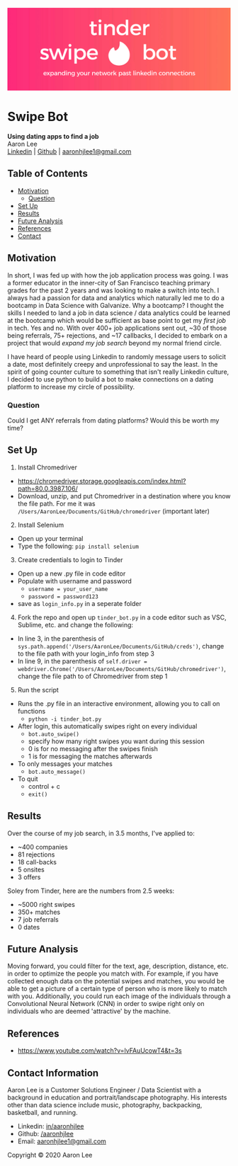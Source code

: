 ![](images/tinder_banner.png)

# Swipe Bot
**Using dating apps to find a job**
<br>Aaron Lee
<br>
[Linkedin](http://www.linkedin.com/in/aaronhjlee)  |  [Github](https://github.com/aaronhjlee)   |   aaronhjlee1@gmail.com

## Table of Contents

* [Motivation](#motivation)
  * [Question](#question)
* [Set Up](#set-up)
* [Results](#results)
* [Future Analysis](#future-analysis)
* [References](#references)
* [Contact](#contact-information)

## Motivation

In short, I was fed up with how the job application process was going. I was a former educator in the inner-city of San Francisco teaching primary grades for the past 2 years and was looking to make a switch into tech. I always had a passion for data and analytics which naturally led me to do a bootcamp in Data Science with Galvanize. Why a bootcamp? I thought the skills I needed to land a job in data science / data analytics could be learned at the bootcamp which would be sufficient as base point to get my *first job* in tech. Yes and no. With over 400+ job applications sent out, ~30 of those being referrals, 75+ rejections, and ~17 callbacks, I decided to embark on a project that would *expand my job search* beyond my normal friend circle. 

I have heard of people using Linkedin to randomly message users to solicit a date, most definitely creepy and unprofessional to say the least. In the spirit of going counter culture to something that isn't really Linkedin culture, I decided to use python to build a bot to make connections on a dating platform to increase my circle of possibility. 

### Question

Could I get ANY referrals from dating platforms?
Would this be worth my time?

## Set Up

1. Install Chromedriver
  - https://chromedriver.storage.googleapis.com/index.html?path=80.0.3987.106/
  - Download, unzip, and put Chromedriver in a destination where you know the file path. For me it was `/Users/AaronLee/Documents/GitHub/chromedriver` (important later)
2. Install Selenium
  - Open up your terminal
  - Type the following: `pip install selenium`
3. Create credentials to login to Tinder
  - Open up a new .py file in code editor
  - Populate with username and password
    * `username = your_user_name`
    * `password = password123`
  - save as `login_info.py` in a seperate folder
4. Fork the repo and open up `tinder_bot.py` in a code editor such as VSC, Sublime, etc. and change the following:
  - In line 3, in the parenthesis of `sys.path.append('/Users/AaronLee/Documents/GitHub/creds')`, change to the file path with your login_info from step 3
  - In line 9, in the parenthesis of `self.driver = webdriver.Chrome('/Users/AaronLee/Documents/GitHub/chromedriver')`, change the file path to of Chromedriver from step 1
5. Run the script
  - Runs the .py file in an interactive environment, allowing you to call on functions
    * `python -i tinder_bot.py`
  - After login, this automatically swipes right on every individual
    * `bot.auto_swipe()`
    * specify how many right swipes you want during this session
    * 0 is for no messaging after the swipes finish
    * 1 is for messaging the matches afterwards
  - To only messages your matches
    * `bot.auto_message()`
  - To quit
    * control + c
    * `exit()`

## Results

Over the course of my job search, in 3.5 months, I've applied to:
  * ~400 companies
  * 81 rejections
  * 18 call-backs
  * 5 onsites
  * 3 offers

Soley from Tinder, here are the numbers from 2.5 weeks:
  * ~5000 right swipes
  * 350+ matches
  * 7 job referrals
  * 0 dates

## Future Analysis

Moving forward, you could filter for the text, age, description, distance, etc. in order to optimize the people you match with. For example, if you have collected enough data on the potential swipes and matches, you would be able to get a picture of a certain type of person who is more likely to match with you. Additionally, you could run each image of the individuals through a Convolutional Neural Network (CNN) in order to swipe right only on individuals who are deemed 'attractive' by the machine. 

## References

* https://www.youtube.com/watch?v=lvFAuUcowT4&t=3s

## Contact Information
Aaron Lee is a Customer Solutions Engineer / Data Scientist with a background in education and portrait/landscape photography. His interests other than data science include music, photography, backpacking, basketball, and running.

* Linkedin: [in/aaronhjlee](https://www.linkedin.com/in/aaronhjlee/)
* Github: [/aaronhjlee](https://github.com/Aaronhjlee)
* Email: [aaronhjlee1@gmail.com](aaronhjlee1@gmail.com)

Copyright © 2020 Aaron Lee